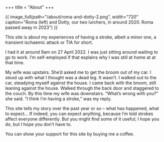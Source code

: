+++
title = "About"
+++

{{ image_full(path="/about/roma-and-dotty-2.png", width="720" caption="Roma (left) and Dotty, our two lurchers, in around 2020. Roma passed away in 2023") }}

This site is about my experiences of having a stroke, albeit a minor one, a transient ischaemic attack or TIA for short.

I had it at around 9am on 27 April 2022. I was just sitting around waiting to go to work. I’m self-employed if that explains why I was still at home at at that time.

My wife was upstairs. She’d asked me to get the broom out of my car. I stood up with what I thought was a dead leg. It wasn’t. I walked out to the car, steadying myself against the house. I came back with the broom, still leaning against the house. Walked through the back door and staggered to the couch. By this time my wife was downstairs. “What’s wrong with you?” she said. “I think I’m having a stroke,” was my reply.

This site tells my story over the past year or so – what has happened, what to expect… If indeed, you can expect anything, because I’m told strokes affect everyone differently. But you might find some of it useful; I hope you do, but I hope you don’t have to.

You can show your support for this site by buying me a coffee.